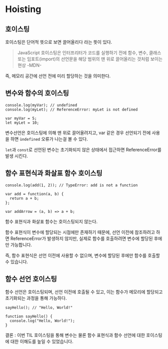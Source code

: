 # Hoisting

## 호이스팅

호이스팅은 단어적 뜻으로 보면 끌어올리다 라는 뜻이 있다.

> JavaScript 호이스팅은 인터프리터가 코드를 실행하기 전에 함수, 변수, 클래스 또는 임포트(import)의 선언문을 해당 범위의 맨 위로 끌어올리는 것처럼 보이는 현상 -MDN-

즉, 메모리 공간에 선언 전에 미리 할당하는 것을 의미한다.

## 변수와 함수의 호이스팅

```
console.log(myVar); // undefined
console.log(myLet); // ReferenceError: myLet is not defined

var myVar = 5;
let myLet = 10;
```

변수선언은 호이스팅에 의해 맨 위로 끌어올려지고,
var 같은 경우 선언되기 전에 사용을 하면 `ùndefined` 오류가 나는걸 볼 수 있다.

`let`과 `const`로 선언된 변수는 초기화되지 않은 상태에서 접근하면 ReferenceError를 발생 시킨다.

## 함수 표현식과 화살표 함수 호이스팅

```
console.log(add(1, 2)); // TypeError: add is not a function

var add = function(a, b) {
  return a + b;
};

var addArrow = (a, b) => a + b;
```

함수 표현식과 화살표 함수는 호이스팅되지 않는다.

함수 표현식이 변수에 할당되는 시점에만 존재하기 때문에, 선언 이전에 참조하려고 하면 ReferenceError가 발생하지 않지만, 실제로 함수를 호출하려면 변수에 할당된 후에만 가능합니다.

즉, 함수 표현식은 선언 이전에 사용할 수 없으며, 변수에 할당된 후에만 함수를 호출할 수 있습니다.

## 함수 선언 호이스팅

함수 선언은 호이스팅되며, 선언 이전에 호출될 수 있고, 이는 함수가 메모리에 할당되고 초기화되는 과정을 통해 가능하다.

```
sayHello(); // "Hello, World!"

function sayHello() {
  console.log("Hello, World!");
}
```

결론 : 이번 TIL 호이스팅을 통해 변수는 물론 함수 표현식과 함수 선언에 대한 호이스팅에 대한 이해도를 높일 수 있었습니다.
